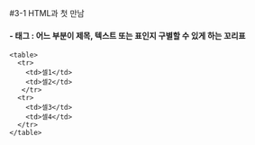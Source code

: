 #3-1 HTML과 첫 만남
#### - 태그 : 어느 부분이 제목, 텍스트 또는 표인지 구별할 수 있게 하는 꼬리표
```
<table>
  <tr>
    <td>셀1</td>
    <td>셀2</td>
   </tr>
  <tr>
    <td>셀3</td>
    <td>셀4</td>
  </tr>
</table>
```
